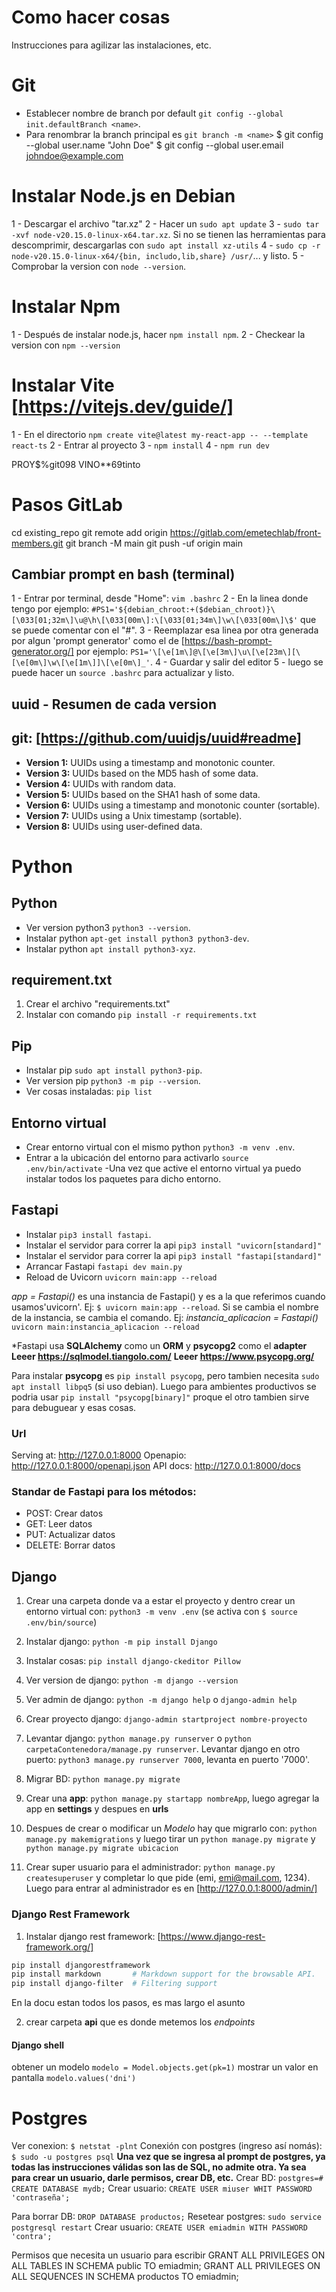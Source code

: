 # Como hacer cosas
Instrucciones para agilizar las instalaciones, etc.

# Git
- Establecer nombre de branch por default `git config --global init.defaultBranch <name>`.
- Para renombrar la branch principal es `git branch -m <name>`
$ git config --global user.name "John Doe"
$ git config --global user.email johndoe@example.com


# Instalar Node.js en Debian
1 - Descargar el archivo "tar.xz"
2 - Hacer un `sudo apt update`
3 - `sudo tar -xvf node-v20.15.0-linux-x64.tar.xz`. Si no se tienen las herramientas para descomprimir, descargarlas con `sudo apt install xz-utils`
4 - `sudo cp -r node-v20.15.0-linux-x64/{bin, includo,lib,share} /usr/`... y listo.
5 - Comprobar la version con `node --version`.

# Instalar Npm
1 - Después de instalar node.js, hacer `npm install npm`.
2 - Checkear la version con `npm --version`

# Instalar Vite [https://vitejs.dev/guide/]
1 - En el directorio `npm create vite@latest my-react-app -- --template react-ts`
2 - Entrar al proyecto
3 - `npm install`
4 - `npm run dev`

PROY$%git098   VINO**69tinto

# Pasos GitLab
cd existing_repo
git remote add origin https://gitlab.com/emetechlab/front-members.git
git branch -M main
git push -uf origin main

## Cambiar prompt en bash (terminal)
1 - Entrar por terminal, desde "Home": `vim .bashrc`
2 - En la linea donde tengo por ejemplo: `#PS1='${debian_chroot:+($debian_chroot)}\[\033[01;32m\]\u@\h\[\033[00m\]:\[\033[01;34m\]\w\[\033[00m\]\$'`
    que se puede comentar con el "#".
3 - Reemplazar esa linea por otra generada por algun 'prompt generator' como el de [https://bash-prompt-generator.org/] por ejemplo:
    `PS1='\[\e[1m\]@\[\e[3m\]\u\[\e[23m\][\[\e[0m\]\w\[\e[1m\]]\[\e[0m\]_'`.
4 - Guardar y salir del editor
5 - luego se puede hacer un `source .bashrc` para actualizar y listo.

## uuid - Resumen de cada version

## git: [https://github.com/uuidjs/uuid#readme]
- **Version 1:** UUIDs using a timestamp and monotonic counter.
- **Version 3:** UUIDs based on the MD5 hash of some data.
- **Version 4:** UUIDs with random data.
- **Version 5:** UUIDs based on the SHA1 hash of some data.
- **Version 6:** UUIDs using a timestamp and monotonic counter (sortable).
- **Version 7:** UUIDs using a Unix timestamp (sortable).
- **Version 8:** UUIDs using user-defined data.

# Python

## Python
- Ver version python3 `python3 --version`.
- Instalar python `apt-get install python3 python3-dev`.
- Instalar python `apt install python3-xyz`.

## requirement.txt
1. Crear el archivo "requirements.txt"
2. Instalar con comando `pip install -r requirements.txt`

## Pip
- Instalar pip `sudo apt install python3-pip`.
- Ver version pip `python3 -m pip --version`.
- Ver cosas instaladas: `pip list`

## Entorno virtual
- Crear entorno virtual con el mismo python `python3 -m venv .env`.
- Entrar a la ubicación del entorno para activarlo `source .env/bin/activate`
-Una vez que active el entorno virtual ya puedo instalar todos los paquetes para dicho entorno.

## Fastapi
- Instalar `pip3 install fastapi`.
- Instalar el servidor para correr la api `pip3 install "uvicorn[standard]"`
- Instalar el servidor para correr la api `pip3 install "fastapi[standard]"`
- Arrancar Fastapi `fastapi dev main.py`
- Reload de Uvicorn `uvicorn main:app --reload`

*app = Fastapi()* es una instancia de Fastapi() y es a la que referimos cuando usamos'uvicorn'. Ej: `$ uvicorn main:app --reload`.
Si se cambia el nombre de la instancia, se cambia el comando. Ej:
*instancia_aplicacion = Fastapi()*
`uvicorn main:instancia_aplicacion --reload`

*Fastapi usa **SQLAlchemy** como un **ORM** y **psycopg2** como el **adapter**
**Leeer https://sqlmodel.tiangolo.com/**
**Leeer https://www.psycopg.org/**

Para instalar **psycopg** es `pip install psycopg`, pero tambien necesita `sudo apt install libpq5` (si uso debian).
Luego para ambientes productivos se podria usar `pip install "psycopg[binary]"` proque el otro tambien sirve para debuguear y esas cosas.

### Url
Serving at: http://127.0.0.1:8000 
Openapio: http://127.0.0.1:8000/openapi.json 
API docs: http://127.0.0.1:8000/docs 

### Standar de Fastapi para los métodos:
- POST: Crear datos
- GET: Leer datos
- PUT: Actualizar datos
- DELETE: Borrar datos

## Django
1. Crear una carpeta donde va a estar el proyecto y dentro crear un entorno virtual con: `python3 -m venv .env` (se activa con `$ source .env/bin/source`)
2. Instalar django: `python -m pip install Django`
2. Instalar cosas: `pip install django-ckeditor Pillow`
3. Ver version de django: `python -m django --version`
4. Ver admin de django: `python -m django help` o `django-admin help`
5. Crear proyecto django: `django-admin startproject nombre-proyecto`
6. Levantar django: `python manage.py runserver` o `python carpetaContenedora/manage.py runserver`.
   Levantar django en otro puerto: `python3 manage.py runserver 7000`, levanta en puerto '7000'.
8. Migrar BD: `python manage.py migrate`
9. Crear una **app**: `python manage.py startapp nombreApp`, luego agregar la app en **settings** y despues en **urls**

10. Despues de crear o modificar un *Modelo* hay que migrarlo con: `python manage.py makemigrations` y luego tirar un `python manage.py migrate` y `python manage.py migrate ubicacion`

11. Crear super usuario para el administrador: `python manage.py createsuperuser` y completar lo que pide (emi, emi@mail.com, 1234). Luego para entrar al administrador es en [http://127.0.0.1:8000/admin/]

### Django Rest Framework
1. Instalar django rest framework: [https://www.django-rest-framework.org/]
```bash
pip install djangorestframework
pip install markdown       # Markdown support for the browsable API.
pip install django-filter  # Filtering support
```
En la docu estan todos  los pasos, es mas largo el asunto

2. crear carpeta **api** que es donde metemos los *endpoints*

#### Django shell
obtener un modelo `modelo = Model.objects.get(pk=1)`
mostrar un valor en pantalla `modelo.values('dni')`

# Postgres
Ver conexion: `$ netstat -plnt`
Conexión con postgres (ingreso así nomás): `$ sudo -u postgres psql`
**Una vez que se ingresa al prompt de postgres, ya todas las instrucciones válidas son las de SQL, no admite otra. Ya sea para crear un usuario, darle permisos, crear DB, etc.**
Crear BD: `postgres=# CREATE DATABASE mydb;`
Crear usuario: `CREATE USER miuser WHIT PASSWORD 'contraseña';`

Para borrar DB: `DROP DATABASE productos;`
Resetear postgres: `sudo service postgresql restart`
Crear usuario: `CREATE USER emiadmin WITH PASSWORD 'contra';`

Permisos que necesita un usuario para escribir
GRANT ALL PRIVILEGES ON ALL TABLES IN SCHEMA public TO emiadmin; 
GRANT ALL PRIVILEGES ON ALL SEQUENCES IN SCHEMA productos TO emiadmin;
